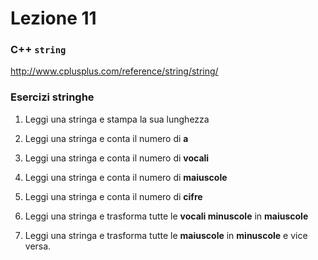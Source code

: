 # Lezione 11

### C++ `string`

http://www.cplusplus.com/reference/string/string/

### Esercizi stringhe

1. Leggi una stringa e stampa la sua lunghezza

2. Leggi una stringa e conta il numero di **a**

3. Leggi una stringa e conta il numero di **vocali**

4. Leggi una stringa e conta il numero di **maiuscole**

5. Leggi una stringa e conta il numero di **cifre**

6. Leggi una stringa e trasforma tutte le **vocali minuscole** in **maiuscole**

7. Leggi una stringa e trasforma tutte le **maiuscole** in **minuscole** e vice versa.


